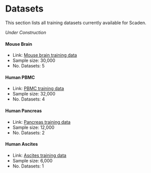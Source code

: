 # Datasets
This section lists all training datasets currently available for Scaden.


*Under Construction*

#### Mouse Brain
* Link: [Mouse brain training data](https://figshare.com/s/2fec97de0665a4414b03)
* Sample size: 30,000
* No. Datasets: 5

#### Human PBMC
* Link: [PBMC training data](https://figshare.com/s/e59a03885ec4c4d8153f)
* Sample size: 32,000
* No. Datasets: 4

#### Human Pancreas
* Link: [Pancreas training data](https://figshare.com/s/b3ec41496a5c35a94165)
* Sample size: 12,000
* No. Datasets: 2

#### Human Ascites
* Link: [Ascites training data](https://figshare.com/s/01df6b6975036f942d1f)
* Sample size: 6,000
* No. Datasets: 1

